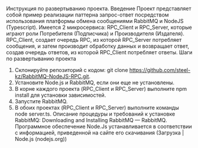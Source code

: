 Инструкция по развертыванию проекта. 
Введение
Проект представляет собой пример реализации паттерна запрос-ответ посредством использования платформы обмена сообщениями RabbitMQ и NodeJS (Typescript).
Имеется 2 микросервиса: RPC_Client и RPC_Server, которые играют роли Потребителя (Подписчика) и Производителя (Издателя).
RPC_Client, создает очередь RPC, из которой RPC_Server потребляет сообщения, и затем производит обработку данных и возвращает ответ, создав очередь ответов, из которой RPC_Client потребляет ответы.
Шаги по развертыванию проекта
1.	Склонируйте репозиторий с кодом: git clone https://github.com/steel-kz/RabbitMQ-NodeJS-RPC.git.
2.	Установите Node.js и RabbitMQ, если они еще не установлены.
3.	В корне каждого проекта (RPC_Client и RPC_Server) выполните npm install для установки зависимостей.
4.	Запустите RabbitMQ.
5.	В обоих проектах (RPC_Client и RPC_Server) выполните команды node server.ts.
Описание процедуры и требований к установке RabbitMQ: Downloading and Installing RabbitMQ — RabbitMQ.
Программное обеспечение Node.Js устанавливается в соответствии с информацией, приведенной на сайте его скачивания (Загрузка | Node.js (nodejs.org))
